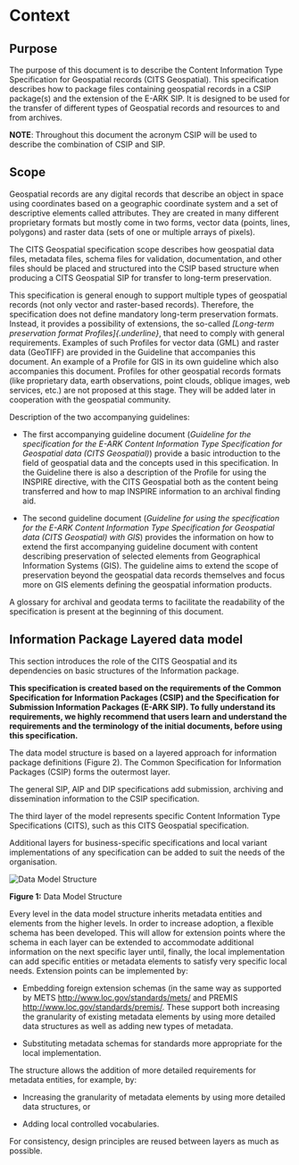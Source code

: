 # Context

## Purpose

The purpose of this document is to describe the Content Information Type
Specification for Geospatial records (CITS Geospatial). This
specification describes how to package files containing geospatial
records in a CSIP package(s) and the extension of the E-ARK SIP. It is
designed to be used for the transfer of different types of Geospatial
records and resources to and from archives.

**NOTE**: Throughout this document the acronym CSIP will be used to
describe the combination of CSIP and SIP.

## Scope

Geospatial records are any digital records that describe an object in
space using coordinates based on a geographic coordinate system and a
set of descriptive elements called attributes. They are created in many
different proprietary formats but mostly come in two forms, vector data
(points, lines, polygons) and raster data (sets of one or multiple
arrays of pixels).

The CITS Geospatial specification scope describes how geospatial data
files, metadata files, schema files for validation, documentation, and
other files should be placed and structured into the CSIP based
structure when producing a CITS Geospatial SIP for transfer to long-term
preservation.

This specification is general enough to support multiple types of
geospatial records (not only vector and raster-based records).
Therefore, the specification does not define mandatory long-term
preservation formats. Instead, it provides a possibility of extensions,
the so-called *[Long-term preservation format Profiles]{.underline}*,
that need to comply with general requirements. Examples of such Profiles
for vector data (GML) and raster data (GeoTIFF) are provided in the
Guideline that accompanies this document. An example of a Profile for
GIS in its own guideline which also accompanies this document. Profiles
for other geospatial records formats (like proprietary data, earth
observations, point clouds, oblique images, web services, etc.) are not
proposed at this stage. They will be added later in cooperation with the
geospatial community.

Description of the two accompanying guidelines:

- The first accompanying guideline document (*Guideline for the
  specification for the E-ARK Content Information Type Specification
  for Geospatial data (CITS Geospatial)*) provide a basic introduction
  to the field of geospatial data and the concepts used in this
  specification. In the Guideline there is also a description of the
  Profile for using the INSPIRE directive, with the CITS Geospatial
  both as the content being transferred and how to map INSPIRE
  information to an archival finding aid.

- The second guideline document (*Guideline for using the
  specification for the E-ARK Content Information Type Specification
  for Geospatial data (CITS Geospatial) with GIS*) provides the
  information on how to extend the first accompanying guideline
  document with content describing preservation of selected elements
  from Geographical Information Systems (GIS). The guideline aims to
  extend the scope of preservation beyond the geospatial data records
  themselves and focus more on GIS elements defining the geospatial
  information products.

A glossary for archival and geodata terms to facilitate the readability
of the specification is present at the beginning of this document.

## Information Package Layered data model

This section introduces the role of the CITS Geospatial and its
dependencies on basic structures of the Information package.

**This specification is created based on the requirements of the Common
Specification for Information Packages (CSIP) and the Specification for
Submission Information Packages (E-ARK SIP). To fully understand its
requirements, we highly recommend that users learn and understand the
requirements and the terminology of the initial documents, before using
this specification.**

The data model structure is based on a layered approach for information
package definitions (Figure 2). The Common Specification for Information
Packages (CSIP) forms the outermost layer.

The general SIP, AIP and DIP specifications add submission, archiving
and dissemination information to the CSIP specification.

The third layer of the model represents specific Content Information
Type Specifications (CITS), such as this CITS Geospatial specification.

Additional layers for business-specific specifications and local variant
implementations of any specification can be added to suit the needs of
the organisation.

<a name="fig1"></a>
![Data Model Structure](media/fig_1.png)

**Figure 1:** Data Model Structure

Every level in the data model structure inherits metadata entities and
elements from the higher levels. In order to increase adoption, a
flexible schema has been developed. This will allow for extension points
where the schema in each layer can be extended to accommodate additional
information on the next specific layer until, finally, the local
implementation can add specific entities or metadata elements to satisfy
very specific local needs. Extension points can be implemented by:

- Embedding foreign extension schemas (in the same way as supported by
  METS <http://www.loc.gov/standards/mets/> and PREMIS <http://www.loc.gov/standards/premis/>. These support both increasing the granularity of existing metadata elements by using more detailed data structures as well as adding new types of metadata.

- Substituting metadata schemas for standards more appropriate for the local implementation.

The structure allows the addition of more detailed requirements for
metadata entities, for example, by:

- Increasing the granularity of metadata elements by using more
  detailed data structures, or

- Adding local controlled vocabularies.

For consistency, design principles are reused between layers as much as
possible.
